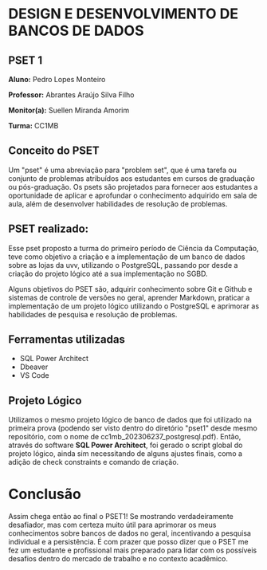 # DESIGN E DESENVOLVIMENTO DE BANCOS DE DADOS

## PSET 1

**Aluno:** Pedro Lopes Monteiro 

**Professor:** Abrantes Araújo Silva Filho

**Monitor(a):** Suellen Miranda Amorim

**Turma:** CC1MB

## Conceito do PSET

Um "pset" é uma abreviação para "problem set", que é uma tarefa ou conjunto de problemas atribuídos aos estudantes em cursos de graduação ou pós-graduação. Os psets são projetados para fornecer aos estudantes a oportunidade de aplicar e aprofundar o conhecimento adquirido em sala de aula, além de desenvolver habilidades de resolução de problemas.

## PSET realizado:

Esse pset proposto a turma do primeiro período de Ciência da Computação, teve como objetivo a criação e a implementação de um banco de dados sobre as lojas da uvv, utilizando o PostgreSQL, passando por desde a criação do projeto lógico até a sua implementação no SGBD.

Alguns objetivos do PSET são, adquirir conhecimento sobre Git e Github e sistemas de controle de versões no geral, aprender Markdown, praticar a implementação de um projeto lógico utilizando o PostgreSQL e aprimorar as habilidades de pesquisa e resolução de problemas.

## Ferramentas utilizadas

- SQL Power Architect
- Dbeaver
- VS Code

## Projeto Lógico

Utilizamos o mesmo projeto lógico de banco de dados que foi utilizado na primeira prova (podendo ser visto dentro do diretório "pset1" desde mesmo repositório, com o nome de cc1mb_202306237_postgresql.pdf).
Então, através do software **SQL Power Architect**, foi gerado o script global do projeto lógico, ainda sim necessitando de alguns ajustes finais, como a adição de check constraints e comando de criação.

# Conclusão

Assim chega então ao final o PSET1! Se mostrando verdadeiramente desafiador, mas com certeza muito útil para aprimorar os meus conhecimentos sobre bancos de dados no geral, incentivando a pesquisa individual e a persistência. É com prazer que posso dizer que o PSET me fez um estudante e profissional mais preparado para lidar com os possíveis desafios dentro do mercado de trabalho e no contexto acadêmico.
